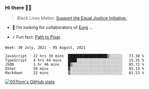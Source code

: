 ### Hi there 👋🏿

<!--
**007tom/007tom** is a ✨ _special_ ✨ repository because its `README.md` (this file) appears on your GitHub profile.

Here are some ideas to get you started:
-->

> Black Lives Matter. [Support the Equal Justice Initiative.](https://support.eji.org/give/153413/#!/donation/checkout)

<!--
- 🔭 I’m currently working on ...
- 🌱 I’m currently learning ...
-->
- 👯 I’m looking for collaborators of [Eorg](https://github.com/zhyd1997/Eorg) ...

<!--
- 🤔 I’m looking for help with ...
- 💬 Ask me about ...
- 📫 How to reach me: ...
- 😄 Pronouns: ...
-->

- ⚡ Fun fact: [Path to Pixar](https://bunnyhobby.github.io/)
<!--
-->

<!--START_SECTION:waka-->
```text
Week: 30 July, 2021 - 05 August, 2021

JavaScript   22 hrs 39 mins  ██████████████████▒░░░░░░   73.38 % 
TypeScript   4 hrs 44 mins   ████░░░░░░░░░░░░░░░░░░░░░   15.35 % 
JSON         1 hr 46 mins    █▒░░░░░░░░░░░░░░░░░░░░░░░   05.72 % 
Other        58 mins         ▓░░░░░░░░░░░░░░░░░░░░░░░░   03.13 % 
Markdown     22 mins         ▒░░░░░░░░░░░░░░░░░░░░░░░░   01.23 % 
```
<!--END_SECTION:waka-->


[![007tom's GitHub stats](https://github-readme-stats.vercel.app/api?username=007tom&count_private=true&show_icons=true&theme=react)
](https://github.com/anuraghazra/github-readme-stats)
